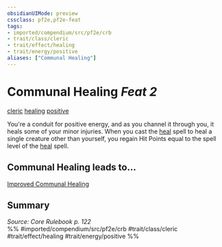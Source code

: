 ```yaml
---
obsidianUIMode: preview
cssclass: pf2e,pf2e-feat
tags:
- imported/compendium/src/pf2e/crb
- trait/class/cleric
- trait/effect/healing
- trait/energy/positive
aliases: ["Communal Healing"]
---
```

# Communal Healing  *Feat 2*  
[cleric](rules/traits/cleric.md)  [healing](healing.md)  [positive](positive.md)  


You're a conduit for positive energy, and as you channel it through you, it heals some of your minor injuries. When you cast the [heal](../spells/heal.md) spell to heal a single creature other than yourself, you regain Hit Points equal to the spell level of the [heal](../spells/heal.md) spell.

## Communal Healing leads to...

[Improved Communal Healing](improved-communal-healing.md)

## Summary

*Source: Core Rulebook p. 122*  
%% #imported/compendium/src/pf2e/crb #trait/class/cleric #trait/effect/healing #trait/energy/positive %%